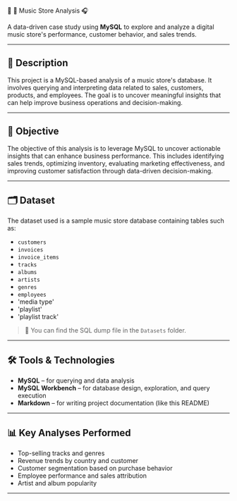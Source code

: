 
🎵 🎷 Music Store Analysis 🎧

A data-driven case study using **MySQL** to explore and analyze a digital music store's performance, customer behavior, and sales trends.

---

## 📌 Description

This project is a MySQL-based analysis of a music store's database. It involves querying and interpreting data related to sales, customers, products, and employees. The goal is to uncover meaningful insights that can help improve business operations and decision-making.


---

## 🎯 Objective

The objective of this analysis is to leverage MySQL to uncover actionable insights that can enhance business performance. This includes identifying sales trends, optimizing inventory, evaluating marketing effectiveness, and improving customer satisfaction through data-driven decision-making.

---

## 🗂️ Dataset

The dataset used is a sample music store database containing tables such as:

- `customers`
- `invoices`
- `invoice_items`
- `tracks`
- `albums`
- `artists`
- `genres`
- `employees`
- 'media type'
- 'playlist'
- 'playlist track'


> 📁 You can find the SQL dump file in the `Datasets` folder.

---

## 🛠️ Tools & Technologies

- **MySQL** – for querying and data analysis
- **MySQL Workbench** – for database design, exploration, and query execution
- **Markdown** – for writing project documentation (like this README)
  
---

## 📊 Key Analyses Performed

- Top-selling tracks and genres
- Revenue trends by country and customer
- Customer segmentation based on purchase behavior
- Employee performance and sales attribution
- Artist and album popularity

---



